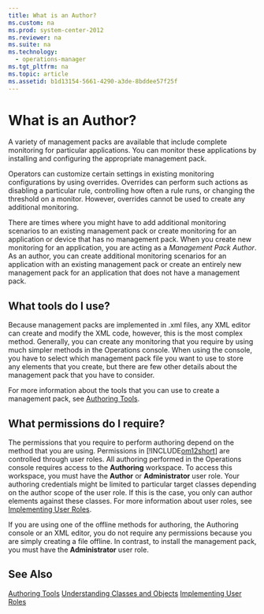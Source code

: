```yaml
---
title: What is an Author?
ms.custom: na
ms.prod: system-center-2012
ms.reviewer: na
ms.suite: na
ms.technology: 
  - operations-manager
ms.tgt_pltfrm: na
ms.topic: article
ms.assetid: b1d13154-5661-4290-a3de-8bddee57f25f
---
```

# What is an Author?
A variety of management packs are available that include complete monitoring for particular applications. You can monitor these applications by installing and configuring the appropriate management pack.

Operators can customize certain settings in existing monitoring configurations by using overrides. Overrides can perform such actions as disabling a particular rule, controlling how often a rule runs, or changing the threshold on a monitor. However, overrides cannot be used to create any additional monitoring.

There are times where you might have to add additional monitoring scenarios to an existing management pack or create monitoring for an application or device that has no management pack. When you create new monitoring for an application, you are acting as a *Management Pack Author*. As an author, you can create additional monitoring scenarios for an application with an existing management pack or create an entirely new management pack for an application that does not have a management pack.

## What tools do I use?
Because management packs are implemented in .xml files, any XML editor can create and modify the XML code, however, this is the most complex method. Generally, you can create any monitoring that you require by using much simpler methods in the Operations console. When using the console, you have to select which management pack file you want to use to store any elements that you create, but there are few other details about the management pack that you have to consider.

For more information about the tools that you can use to create a management pack, see [Authoring Tools](Authoring-Tools.md).

## What permissions do I require?
The permissions that you require to perform authoring depend on the method that you are using. Permissions in [!INCLUDE[om12short](Token/om12short_md.md)] are controlled through user roles. All authoring performed in the Operations console requires access to the **Authoring** workspace. To access this workspace, you must have the **Author** or **Administrator** user role. Your authoring credentials might be limited to particular target classes depending on the author scope of the user role. If this is the case, you only can author elements against these classes. For more information about user roles, see [Implementing User Roles](http://go.microsoft.com/fwlink/?LinkID=232869).

If you are using one of the offline methods for authoring, the Authoring console or an XML editor, you do not require any permissions because you are simply creating a file offline. In contrast, to install the management pack, you must have the **Administrator** user role.

## See Also
[Authoring Tools](Authoring-Tools.md)
[Understanding Classes and Objects](Understanding-Classes-and-Objects.md)
[Implementing User Roles](http://go.microsoft.com/fwlink/?LinkID=232869)


